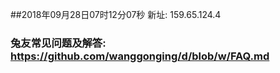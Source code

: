 ##2018年09月28日07时12分07秒 新址: 159.65.124.4
### 兔友常见问题及解答: https://github.com/wanggonging/d/blob/w/FAQ.md
